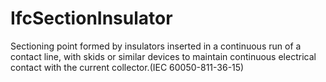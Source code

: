 IfcSectionInsulator
===================
Sectioning point formed by insulators inserted in a continuous run of a
contact line, with skids or similar devices to maintain continuous electrical
contact with the current collector.(IEC 60050-811-36-15)


